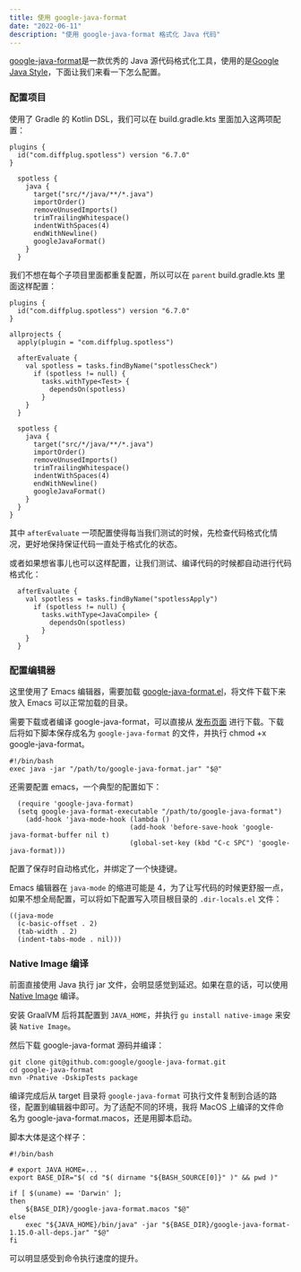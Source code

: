 ```yaml
---
title: 使用 google-java-format
date: "2022-06-11"
description: "使用 google-java-format 格式化 Java 代码"
---
```


[google-java-format](https://github.com/google/google-java-format)是一款优秀的 Java 源代码格式化工具，使用的是[Google Java Style](https://google.github.io/styleguide/javaguide.html)，下面让我们来看一下怎么配置。

### 配置项目

使用了 Gradle 的 Kotlin DSL，我们可以在 build.gradle.kts 里面加入这两项配置：

```
plugins {
  id("com.diffplug.spotless") version "6.7.0"
}
```
```
  spotless {
    java {
      target("src/*/java/**/*.java")
      importOrder()
      removeUnusedImports()
      trimTrailingWhitespace()
      indentWithSpaces(4)
      endWithNewline()
      googleJavaFormat()
    }
  }
```

我们不想在每个子项目里面都重复配置，所以可以在 `parent` build.gradle.kts 里面这样配置：

```
plugins {
  id("com.diffplug.spotless") version "6.7.0"
}

allprojects {
  apply(plugin = "com.diffplug.spotless")

  afterEvaluate {
    val spotless = tasks.findByName("spotlessCheck")
      if (spotless != null) {
        tasks.withType<Test> {
          dependsOn(spotless)
        }
    }
  }

  spotless {
    java {
      target("src/*/java/**/*.java")
      importOrder()
      removeUnusedImports()
      trimTrailingWhitespace()
      indentWithSpaces(4)
      endWithNewline()
      googleJavaFormat()
    }
  }
}
```

其中 `afterEvaluate` 一项配置使得每当我们测试的时候，先检查代码格式化情况，更好地保持保证代码一直处于格式化的状态。

或者如果想省事儿也可以这样配置，让我们测试、编译代码的时候都自动进行代码格式化：

```
  afterEvaluate {
    val spotless = tasks.findByName("spotlessApply")
      if (spotless != null) {
        tasks.withType<JavaCompile> {
          dependsOn(spotless)
        }
    }
  }
```

### 配置编辑器

这里使用了 Emacs 编辑器，需要加载 [google-java-format.el](https://raw.githubusercontent.com/google/google-java-format/master/core/src/main/scripts/google-java-format.el)，将文件下载下来放入 Emacs 可以正常加载的目录。

需要下载或者编译 google-java-format，可以直接从 [发布页面](https://github.com/google/google-java-format/releases) 进行下载。下载后将如下脚本保存成名为 `google-java-format` 的文件，并执行 chmod +x google-java-format。

```
#!/bin/bash
exec java -jar "/path/to/google-java-format.jar" "$@"
```

还需要配置 emacs，一个典型的配置如下：

```
  (require 'google-java-format)
  (setq google-java-format-executable "/path/to/google-java-format")
    (add-hook 'java-mode-hook (lambda ()
                              (add-hook 'before-save-hook 'google-java-format-buffer nil t)
                              (global-set-key (kbd "C-c SPC") 'google-java-format)))
```

配置了保存时自动格式化，并绑定了一个快捷键。

Emacs 编辑器在 `java-mode` 的缩进可能是 4，为了让写代码的时候更舒服一点，如果不想全局配置，可以将如下配置写入项目根目录的 `.dir-locals.el` 文件：

```
((java-mode
  (c-basic-offset . 2)
  (tab-width . 2)
  (indent-tabs-mode . nil)))
```

### Native Image 编译

前面直接使用 Java 执行 jar 文件，会明显感觉到延迟。如果在意的话，可以使用 [Native Image](https://www.graalvm.org/22.1/reference-manual/native-image/) 编译。

安装 GraalVM 后将其配置到 `JAVA_HOME`，并执行 `gu install native-image` 来安装 `Native Image`。

然后下载 google-java-format 源码并编译：

```
git clone git@github.com:google/google-java-format.git
cd google-java-format
mvn -Pnative -DskipTests package
```

编译完成后从 target 目录将 `google-java-format` 可执行文件复制到合适的路径，配置到编辑器中即可。为了适配不同的环境，我将 MacOS 上编译的文件命名为 google-java-format.macos，还是用脚本启动。

脚本大体是这个样子：

```
#!/bin/bash

# export JAVA_HOME=...
export BASE_DIR="$( cd "$( dirname "${BASH_SOURCE[0]}" )" && pwd )"

if [ $(uname) == 'Darwin' ];
then
    ${BASE_DIR}/google-java-format.macos "$@"
else
    exec "${JAVA_HOME}/bin/java" -jar "${BASE_DIR}/google-java-format-1.15.0-all-deps.jar" "$@"
fi
```

可以明显感受到命令执行速度的提升。
